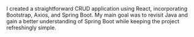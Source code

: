 I created a straightforward CRUD application using React, incorporating Bootstrap, Axios, and Spring Boot. My main goal was to revisit Java and gain a better understanding of Spring Boot while keeping the project refreshingly simple.
